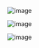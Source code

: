 ![image](https://github.com/Dsumanth11/ECommerceFrontend/assets/81733784/fa260985-2bc0-43ef-b986-434c1cad4ecc)

![image](https://github.com/Dsumanth11/ECommerceFrontend/assets/81733784/ea7be9e6-23ca-4fe5-b75f-5b79558f8a25)

![image](https://github.com/Dsumanth11/ECommerceFrontend/assets/81733784/3fa8ee65-597c-459f-b8cf-1d6584b43838)




